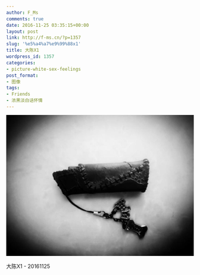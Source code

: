 ```yaml
---
author: F_Ms
comments: true
date: 2016-11-25 03:35:15+00:00
layout: post
link: http://f-ms.cn/?p=1357
slug: '%e5%a4%a7%e9%99%88x1'
title: 大陈X1
wordpress_id: 1357
categories:
- picture-white-sex-feelings
post_format:
- 图像
tags:
- Friends
- 浓黑淡白话怀情
---
```


![%e5%a4%a7%e9%99%88_20161005104420](/img/post/wp/2016/11/大陈_20161005104420.jpg)


大陈X1 - 20161125
